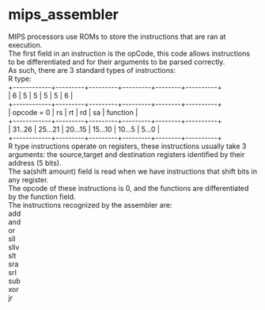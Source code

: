 # mips_assembler
MIPS processors use ROMs to store the instructions that are ran at execution. <br>
The first field in an instruction is the opCode, this code allows instructions to be differentiated and for their arguments to be parsed correctly. <br>
As such, there are 3 standard types of instructions: <br>
R type: <br>
+------------+---------+---------+---------+--------+----------+  <br>
| 6          | 5       | 5       | 5       | 5      | 6        |  <br>
+------------+---------+---------+---------+--------+----------+  <br>
| opcode = 0 | rs      | rt      | rd      | sa     | function |  <br>
+------------+---------+---------+---------+--------+----------+  <br>
| 31..26     | 25...21 | 20...15 | 15...10 | 10...5 | 5...0    |  <br>
+------------+---------+---------+---------+--------+----------+  <br>
R type instructions operate on registers, these instructions usually take 3 arguments: the source,target and destination registers identified by their address (5 bits).  <br>
The sa(shift amount) field is read when we have instructions that shift bits in any register.  <br>
The opcode of these instructions is 0, and the functions are differentiated by the function field.  <br>
The instructions recognized by the assembler are:  <br>
add  <br>
and  <br>
or  <br>
sll  <br>
sllv  <br>
slt  <br>
sra  <br>
srl  <br>
sub  <br>
xor  <br>
jr  <br>
